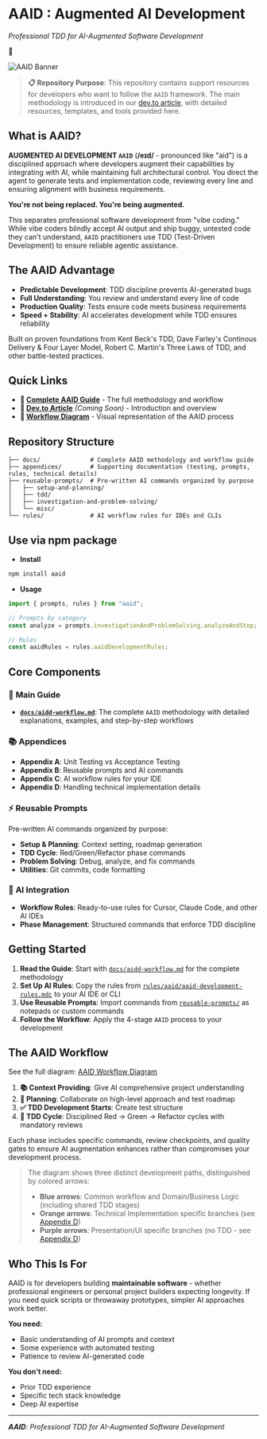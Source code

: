 # AAID : Augmented AI Development

_Professional TDD for AI-Augmented Software Development_

🔻

![AAID Banner](https://media2.dev.to/dynamic/image/width=1000,height=420,fit=cover,gravity=auto,format=auto/https%3A%2F%2Fdev-to-uploads.s3.amazonaws.com%2Fuploads%2Farticles%2Fqgjees84mjbbq1xh083w.jpg)

> **📋 Repository Purpose**: This repository contains support resources for developers who want to follow the `AAID` framework. The main methodology is introduced in our [dev.to article](https://dev.to/placeholder-link), with detailed resources, templates, and tools provided here.

## What is AAID?

**AUGMENTED AI DEVELOPMENT `AAID`** (**/eɪd/** - pronounced like "aid") is a disciplined approach where developers augment their capabilities by integrating with AI, while maintaining full architectural control. You direct the agent to generate tests and implementation code, reviewing every line and ensuring alignment with business requirements.

**You're not being replaced. You're being augmented.**

This separates professional software development from "vibe coding." While vibe coders blindly accept AI output and ship buggy, untested code they can't understand, `AAID` practitioners use TDD (Test-Driven Development) to ensure reliable agentic assistance.

## The AAID Advantage

- **Predictable Development**: TDD discipline prevents AI-generated bugs
- **Full Understanding**: You review and understand every line of code
- **Production Quality**: Tests ensure code meets business requirements
- **Speed + Stability**: AI accelerates development while TDD ensures reliability

Built on proven foundations from Kent Beck's TDD, Dave Farley's Continous Delivery & Four Layer Model, Robert C. Martin's Three Laws of TDD, and other battle-tested practices.

## Quick Links

- **📖 [Complete AAID Guide](docs/aidd-workflow.md)** - The full methodology and workflow
- **📝 [Dev.to Article](https://dev.to/placeholder-link)** _(Coming Soon)_ - Introduction and overview
- **🔄 [Workflow Diagram](aaid-workflow-diagram.mermaid)** - Visual representation of the AAID process

## Repository Structure

```
├── docs/              # Complete AAID methodology and workflow guide
├── appendices/        # Supporting documentation (testing, prompts, rules, technical details)
├── reusable-prompts/  # Pre-written AI commands organized by purpose
│   ├── setup-and-planning/
│   ├── tdd/
│   ├── investigation-and-problem-solving/
│   └── misc/
└── rules/             # AI workflow rules for IDEs and CLIs
```

## Use via npm package

- **Install**

```bash
npm install aaid
```

- **Usage**

```ts
import { prompts, rules } from "aaid";

// Prompts by category
const analyze = prompts.investigationAndProblemSolving.analyzeAndStop;

// Rules
const aaidRules = rules.aaidDevelopmentRules;
```

## Core Components

### 🎯 **Main Guide**

- **[`docs/aidd-workflow.md`](docs/aidd-workflow.md)**: The complete `AAID` methodology with detailed explanations, examples, and step-by-step workflows

### 📚 **Appendices**

- **Appendix A**: Unit Testing vs Acceptance Testing
- **Appendix B**: Reusable prompts and AI commands
- **Appendix C**: AI workflow rules for your IDE
- **Appendix D**: Handling technical implementation details

### ⚡ **Reusable Prompts**

Pre-written AI commands organized by purpose:

- **Setup & Planning**: Context setting, roadmap generation
- **TDD Cycle**: Red/Green/Refactor phase commands
- **Problem Solving**: Debug, analyze, and fix commands
- **Utilities**: Git commits, code formatting

### 🤖 **AI Integration**

- **Workflow Rules**: Ready-to-use rules for Cursor, Claude Code, and other AI IDEs
- **Phase Management**: Structured commands that enforce TDD discipline

## Getting Started

1. **Read the Guide**: Start with [`docs/aidd-workflow.md`](docs/aidd-workflow.md) for the complete methodology
2. **Set Up AI Rules**: Copy the rules from [`rules/aaid/aaid-development-rules.mdc`](rules/aaid/aaid-development-rules.mdc) to your AI IDE or CLI
3. **Use Reusable Prompts**: Import commands from [`reusable-prompts/`](reusable-prompts/) as notepads or custom commands
4. **Follow the Workflow**: Apply the 4-stage `AAID` process to your development

## The AAID Workflow

See the full diagram: [AAID Workflow Diagram](aaid-workflow-diagram.mermaid)

1. **📚 Context Providing**: Give AI comprehensive project understanding
2. **🎯 Planning**: Collaborate on high-level approach and test roadmap
3. **✅ TDD Development Starts**: Create test structure
4. **🔄 TDD Cycle**: Disciplined Red → Green → Refactor cycles with mandatory reviews

Each phase includes specific commands, review checkpoints, and quality gates to ensure AI augmentation enhances rather than compromises your development process.

> The diagram shows three distinct development paths, distinguished by colored arrows:
>
> - **Blue arrows**: Common workflow and Domain/Business Logic (including shared TDD stages)
> - **Orange arrows**: Technical Implementation specific branches (see [Appendix D](./appendices/appendix-d-handling-technical-implementation-details.md))
> - **Purple arrows**: Presentation/UI specific branches (no TDD - see [Appendix D](./appendices/appendix-d-handling-technical-implementation-details.md))

## Who This Is For

AAID is for developers building **maintainable software** - whether professional engineers or personal project builders expecting longevity. If you need quick scripts or throwaway prototypes, simpler AI approaches work better.

**You need:**

- Basic understanding of AI prompts and context
- Some experience with automated testing
- Patience to review AI-generated code

**You don't need:**

- Prior TDD experience
- Specific tech stack knowledge
- Deep AI expertise

---

_**AAID**: Professional TDD for AI-Augmented Software Development_
